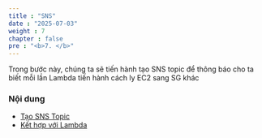 ```yaml
---
title : "SNS"
date : "2025-07-03"
weight : 7
chapter : false
pre : "<b>7. </b>"
---
```


Trong bước này, chúng ta sẽ tiến hành tạo SNS topic để thông báo cho ta biết mỗi lần Lambda tiến hành cách ly EC2 sang SG khác

### Nội dung

- [Tạo SNS Topic](7.1-createsns/)
- [Kết hợp với Lambda](7.2-combine/)
